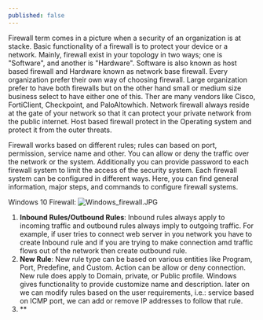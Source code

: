 ```yaml
---
published: false
---
```

Firewall term comes in a picture when a security of an organization is at stacke. Basic functionality of a firewall is to protect your device or a network. Mainly, firewall exist in your topology in two ways; one is "Software", and another is "Hardware". Software is also known as host based firewall and Hardware known as network base firewall. Every organization prefer their own way of choosing firewall. Large organization prefer to have both firewalls but on the other hand small or medium size business select to have either one of this. Ther are many vendors like Cisco, FortiClient, Checkpoint, and PaloAltowhich. Network firewall always reside at the gate of your network so that it can protect your private network from the public internet. Host based firewall protect in the Operating system and protect it from the outer threats.

Firewall works based on different rules; rules can based on port, permission, service name and other. You can allow or deny the traffic over the network or the system. Additionally you can provide password to each firewall system to limit the access of the security system. Each firewall system can be configured in different ways. Here, you can find general information, major steps, and commands to configure firewall systems.

Windows 10 Firewall:
![Windows_firewall.JPG]({{site.baseurl}}/_posts/Windows_firewall.JPG)

1. **Inbound Rules/Outbound Rules**: Inbound rules always apply to incoming traffic and outbound rules always imply to outgoing traffic. For example, if user tries to connect web server in you network you have to create Inbound rule and if you are trying to make connection amd traffic flows out of the network then create outbound rule.
2. **New Rule**: New rule type can be based on various entities like Program, Port,  Predefine, and Custom. Action can be allow or deny connection. New rule does apply to Domain, private, or Public profile. Windows gives functionality to provide customize name and description. later on we can modify rules based on the user requirements, i.e.: service based on ICMP port, we can add or remove IP addresses to follow that rule.
3. **
